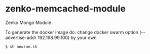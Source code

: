 # zenko-memcached-module
Zenko Mongo Module

To generate the docker image do:
change docker swarm option (--advertise-addr 192.168.99.100) by your own


```
$ sh newrun.sh
```
